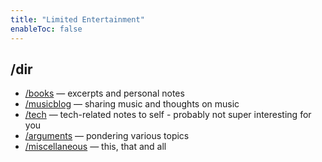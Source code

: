 ```yaml
---
title: "Limited Entertainment"
enableToc: false
---
```


## /dir

- [/books](/books) — excerpts and personal notes
- [/musicblog](/musicblog) — sharing music and thoughts on music 
- [/tech](/tech) — tech-related notes to self - probably not super interesting for you
- [/arguments](/arguments) — pondering various topics
- [/miscellaneous](/miscellaneous) — this, that and all